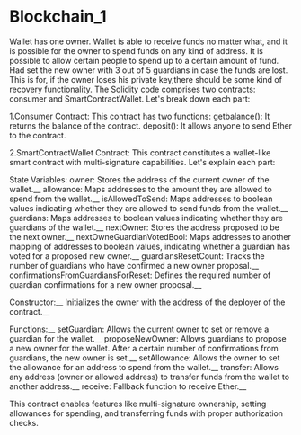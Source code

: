# Blockchain_1
Wallet has one owner. Wallet is able to receive funds no matter what, and it is possible for the owner to spend funds on any kind of address.
It is possible to allow certain people to spend up to a certain amount of fund. 
Had set the new owner with 3 out of 5 guardians in case the funds are lost. This is for, if the owner loses his private key,there should be some kind of recovery functionality.
The Solidity code comprises two contracts: consumer and SmartContractWallet. 
Let's break down each part:

1.Consumer Contract:
  This contract has two functions:
getbalance(): It returns the balance of the contract.
deposit(): It allows anyone to send Ether to the contract.

2.SmartContractWallet Contract:
      This contract constitutes a wallet-like smart contract with multi-signature capabilities. Let's explain each part:

State Variables:
owner: Stores the address of the current owner of the wallet.__
allowance: Maps addresses to the amount they are allowed to spend from the wallet.__
isAllowedToSend: Maps addresses to boolean values indicating whether they are allowed to send funds from the wallet.__
guardians: Maps addresses to boolean values indicating whether they are guardians of the wallet.__
nextOwner: Stores the address proposed to be the next owner.__
nextOwneGuardianVotedBool: Maps addresses to another mapping of addresses to boolean values, indicating whether a guardian has voted for a proposed new owner.__
guardiansResetCount: Tracks the number of guardians who have confirmed a new owner proposal.__
confirmationsFromGuardiansForReset: Defines the required number of guardian confirmations for a new owner proposal.__

Constructor:__
Initializes the owner with the address of the deployer of the contract.__

Functions:__
setGuardian: Allows the current owner to set or remove a guardian for the wallet.__
proposeNewOwner: Allows guardians to propose a new owner for the wallet. After a certain number of confirmations from guardians, the new owner is set.__
setAllowance: Allows the owner to set the allowance for an address to spend from the wallet.__
transfer: Allows any address (owner or allowed address) to transfer funds from the wallet to another address.__
receive: Fallback function to receive Ether.__

This contract enables features like multi-signature ownership, setting allowances for spending, and transferring funds with proper authorization checks.
